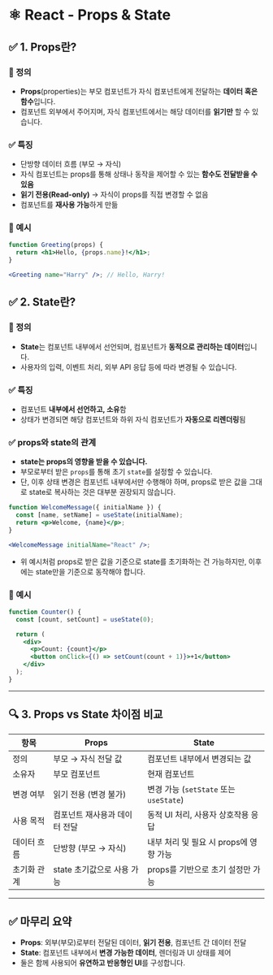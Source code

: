 # ⚛️ React - Props & State

## ✅ 1. Props란?

### 📌 정의

- **Props**(properties)는 부모 컴포넌트가 자식 컴포넌트에게 전달하는 **데이터 혹은 함수**입니다.
- 컴포넌트 외부에서 주어지며, 자식 컴포넌트에서는 해당 데이터를 **읽기만** 할 수 있습니다.

### ✅ 특징

- 단방향 데이터 흐름 (부모 → 자식)
- 자식 컴포넌트는 props를 통해 상태나 동작을 제어할 수 있는 **함수도 전달받을 수 있음**
- **읽기 전용(Read-only)** → 자식이 props를 직접 변경할 수 없음
- 컴포넌트를 **재사용 가능**하게 만듦

### 🧩 예시

```jsx
function Greeting(props) {
  return <h1>Hello, {props.name}!</h1>;
}

<Greeting name="Harry" />; // Hello, Harry!
```

## ✅ 2. State란?

### 📌 정의

- **State**는 컴포넌트 내부에서 선언되며, 컴포넌트가 **동적으로 관리하는 데이터**입니다.
- 사용자의 입력, 이벤트 처리, 외부 API 응답 등에 따라 변경될 수 있습니다.

### ✅ 특징

- 컴포넌트 **내부에서 선언하고, 소유**함
- 상태가 변경되면 해당 컴포넌트와 하위 자식 컴포넌트가 **자동으로 리렌더링**됨

### ✅ props와 state의 관계

- **state는 props의 영향을 받을 수 있습니다.**
- 부모로부터 받은 `props`를 통해 초기 `state`를 설정할 수 있습니다.
- 단, 이후 상태 변경은 컴포넌트 내부에서만 수행해야 하며, props로 받은 값을 그대로 state로 복사하는 것은 대부분 권장되지 않습니다.

```jsx
function WelcomeMessage({ initialName }) {
  const [name, setName] = useState(initialName);
  return <p>Welcome, {name}</p>;
}

<WelcomeMessage initialName="React" />;
```

- 위 예시처럼 props로 받은 값을 기준으로 state를 초기화하는 건 가능하지만, 이후에는 state만을 기준으로 동작해야 합니다.

### 🧩 예시

```jsx
function Counter() {
  const [count, setCount] = useState(0);

  return (
    <div>
      <p>Count: {count}</p>
      <button onClick={() => setCount(count + 1)}>+1</button>
    </div>
  );
}
```

---

## 🔍 3. Props vs State 차이점 비교

| 항목        | Props                         | State                                  |
| ----------- | ----------------------------- | -------------------------------------- |
| 정의        | 부모 → 자식 전달 값           | 컴포넌트 내부에서 변경되는 값          |
| 소유자      | 부모 컴포넌트                 | 현재 컴포넌트                          |
| 변경 여부   | 읽기 전용 (변경 불가)         | 변경 가능 (`setState` 또는 `useState`) |
| 사용 목적   | 컴포넌트 재사용과 데이터 전달 | 동적 UI 처리, 사용자 상호작용 응답     |
| 데이터 흐름 | 단방향 (부모 → 자식)          | 내부 처리 및 필요 시 props에 영향 가능 |
| 초기화 관계 | state 초기값으로 사용 가능    | props를 기반으로 초기 설정만 가능      |

---

## ✅ 마무리 요약

- **Props**: 외부(부모)로부터 전달된 데이터, **읽기 전용**, 컴포넌트 간 데이터 전달
- **State**: 컴포넌트 내부에서 **변경 가능한 데이터**, 렌더링과 UI 상태를 제어
- 둘은 함께 사용되어 **유연하고 반응형인 UI**를 구성합니다.
